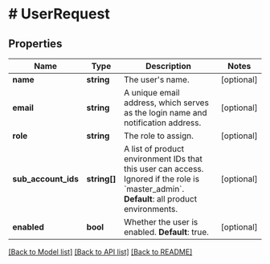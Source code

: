 # # UserRequest

## Properties

Name | Type | Description | Notes
------------ | ------------- | ------------- | -------------
**name** | **string** | The user&#39;s name. | [optional]
**email** | **string** | A unique email address, which serves as the login name and notification address. | [optional]
**role** | **string** | The role to assign. | [optional]
**sub_account_ids** | **string[]** | A list of product environment IDs that this user can access. Ignored if the role is &#x60;master_admin&#x60;.  **Default**: all product environments. | [optional]
**enabled** | **bool** | Whether the user is enabled. **Default**: true. | [optional]

[[Back to Model list]](../../README.md#models) [[Back to API list]](../../README.md#endpoints) [[Back to README]](../../README.md)
